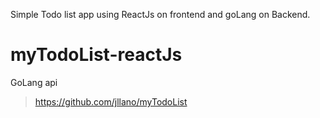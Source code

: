 Simple Todo list app using ReactJs on frontend and goLang on Backend.

# myTodoList-reactJs

GoLang api

> https://github.com/jllano/myTodoList

